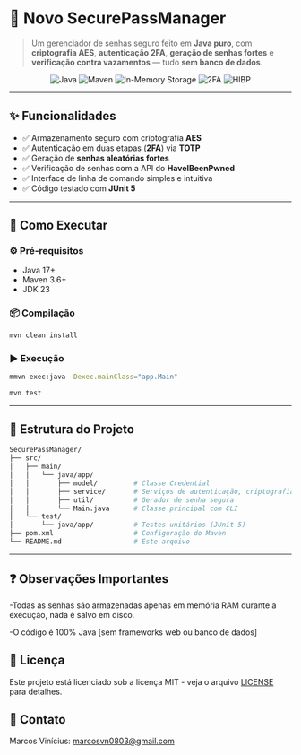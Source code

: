 # 🔐 Novo SecurePassManager

> Um gerenciador de senhas seguro feito em **Java puro**, com **criptografia AES**, **autenticação 2FA**, **geração de senhas fortes** e **verificação contra vazamentos** — tudo **sem banco de dados**.

<p align="center">
  <img src="https://img.shields.io/badge/Java-17-orange.svg" alt="Java">
  <img src="https://img.shields.io/badge/Maven-3.6+-blue.svg" alt="Maven">
  <img src="https://img.shields.io/badge/Storage-InMemory-red.svg" alt="In-Memory Storage">
  <img src="https://img.shields.io/badge/2FA-TOTP-blueviolet.svg" alt="2FA">
  <img src="https://img.shields.io/badge/API-HaveIBeenPwned-yellow.svg" alt="HIBP">
</p>

---

## ✨ Funcionalidades

- ✅ Armazenamento seguro com criptografia **AES**
- ✅ Autenticação em duas etapas (**2FA**) via **TOTP**
- ✅ Geração de **senhas aleatórias fortes**
- ✅ Verificação de senhas com a API do **HaveIBeenPwned**
- ✅ Interface de linha de comando simples e intuitiva
- ✅ Código testado com **JUnit 5**

---

## 🚀 Como Executar

### ⚙️ Pré-requisitos

- Java 17+
- Maven 3.6+
- JDK 23

### 📦 Compilação

```bash
mvn clean install
````
### ▶️ Execução

```bash
mmvn exec:java -Dexec.mainClass="app.Main"
````
```bash
mvn test
````
---

## 📁 Estrutura do Projeto

```bash
SecurePassManager/
├── src/
│   ├── main/
│   │   └── java/app/
│   │       ├── model/         # Classe Credential
│   │       ├── service/       # Serviços de autenticação, criptografia, etc
│   │       ├── util/          # Gerador de senha segura
│   │       └── Main.java      # Classe principal com CLI
│   └── test/
│       └── java/app/          # Testes unitários (JUnit 5)
├── pom.xml                    # Configuração do Maven
└── README.md                  # Este arquivo
````
---

## ❓ Observações Importantes

-Todas as senhas são armazenadas apenas em memória RAM durante a execução, nada é salvo em disco.

-O código é 100% Java [sem frameworks web ou banco de dados]


## 📝 Licença

Este projeto está licenciado sob a licença MIT - veja o arquivo [LICENSE](LICENSE) para detalhes.

## 📧 Contato

Marcos Vinícius: marcosvn0803@gmail.com
